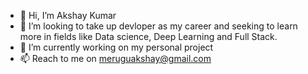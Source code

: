 - 👋 Hi, I’m Akshay Kumar
- 👀 I’m looking to take up devloper as my career and seeking  to learn more in fields like Data science, Deep Learning and Full Stack.
- 🌱 I’m currently working on my personal project
- 📫 Reach to me on meruguakshay@gmail.com

<!---
Merugu03/Merugu03 is a ✨ special ✨ repository because its `README.md` (this file) appears on your GitHub profile.
You can click the Preview link to take a look at your changes.
--->

